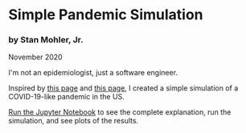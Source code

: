 # Simple Pandemic Simulation
### by Stan Mohler, Jr.
November 2020

I'm not an epidemiologist, just a software engineer.  

Inspired by [this page](https://forum.bayesia.us/t/p8hymxb/webinar-series-reasoning-under-uncertainty-part-3-epidemic-modeling-with-temporal-bayesian-networks) and [this page](https://phys.org/news/2020-03-mathematical-epidemiology-pandemic.html), I created a simple simulation of a COVID-19-like pandemic in the US.

[Run the Jupyter Notebook](https://github.com/stanmohler/SimplePandemicSim/blob/main/SimplePandemicSim.ipynb) to see the complete explanation, run the simulation, and see plots of the results.  

